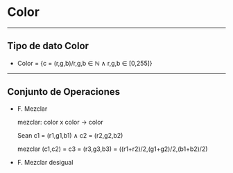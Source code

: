 # Color
---
## Tipo de dato Color

* Color = {c = (r,g,b)/r,g,b ∈ ℕ ∧ r,g,b ∈ [0,255]}
---
## Conjunto de Operaciones

* F. Mezclar

  mezclar: color x color -> color
  
    Sean c1 = (r1,g1,b1) ∧ c2 = (r2,g2,b2)
    
    mezclar (c1,c2) = c3 = (r3,g3,b3) = ((r1+r2)/2,(g1+g2)/2,(b1+b2)/2)

* F. Mezclar desigual
